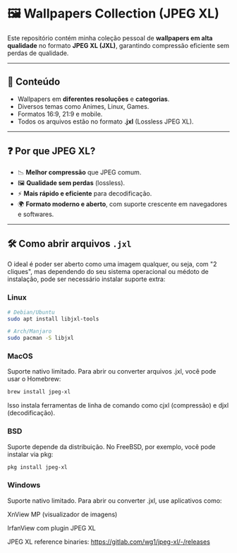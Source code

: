 # 🖼️ Wallpapers Collection (JPEG XL)

Este repositório contém minha coleção pessoal de **wallpapers em alta qualidade** no formato **JPEG XL (JXL)**, garantindo compressão eficiente sem perdas de qualidade.

---

## 📂 Conteúdo
- Wallpapers em **diferentes resoluções** e **categorias**.
- Diversos temas como Animes, Linux, Games.
- Formatos 16:9, 21:9 e mobile.
- Todos os arquivos estão no formato **.jxl** (Lossless JPEG XL).  

---

## ❓ Por que JPEG XL?
- 📉 **Melhor compressão** que JPEG comum.  
- 🖼️ **Qualidade sem perdas** (lossless).  
- ⚡ **Mais rápido e eficiente** para decodificação.  
- 🌍 **Formato moderno e aberto**, com suporte crescente em navegadores e softwares.  

---

## 🛠️ Como abrir arquivos `.jxl`
O ideal é poder ser aberto como uma imagem qualquer, ou seja, com "2 cliques", mas dependendo do seu sistema operacional ou médoto de instalação, pode ser necessário instalar suporte extra:

### Linux
```bash
# Debian/Ubuntu
sudo apt install libjxl-tools
```
```bash
# Arch/Manjaro
sudo pacman -S libjxl
```

### MacOS
Suporte nativo limitado. Para abrir ou converter arquivos .jxl, você pode usar o Homebrew:
```bash
brew install jpeg-xl
```
Isso instala ferramentas de linha de comando como cjxl (compressão) e djxl (decodificação).

### BSD
Suporte depende da distribuição. No FreeBSD, por exemplo, você pode instalar via pkg:
```bash
pkg install jpeg-xl
```

### Windows
Suporte nativo limitado. Para abrir ou converter .jxl, use aplicativos como:

XnView MP (visualizador de imagens)

IrfanView com plugin JPEG XL

JPEG XL reference binaries: https://gitlab.com/wg1/jpeg-xl/-/releases